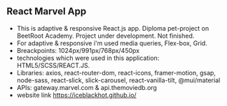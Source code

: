 ## React Marvel App
- This is adaptive & responsive React.js app. Diploma pet-project on BeetRoot Academy. Project under development. Not finished.
- For adaptive & responsive i'm used media queries, Flex-box, Grid.
- Breackpoints: 1024px/991px/768px/450px
- technologies which were used in this application: HTML5/SCSS/REACT.JS.
- Libraries: axios, react-router-dom, react-icons, framer-motion, gsap, node-sass, react-slick, slick-carousel, react-vanilla-tilt, @mui/material
- APIs: gateway.marvel.com & api.themoviedb.org
- website link https://iceblackhot.github.io/
